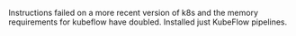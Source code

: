 Instructions failed on a more recent version of k8s and the memory requirements for kubeflow have doubled.
Installed just KubeFlow pipelines.
